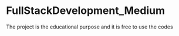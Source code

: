 # FullStackDevelopment_Medium
The project is the educational purpose and it is free to use the codes
